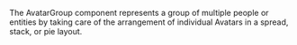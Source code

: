 The AvatarGroup component represents a group of multiple people or entities by taking care of the arrangement
of individual Avatars in a spread, stack, or pie layout.
